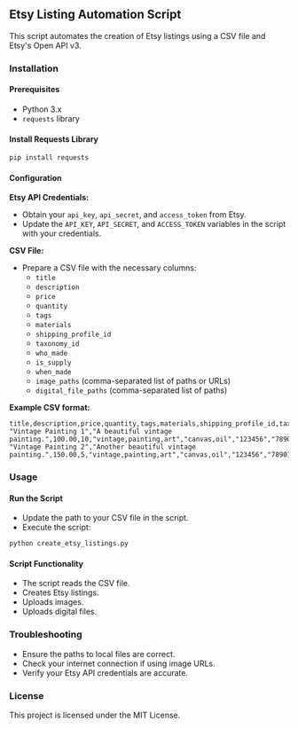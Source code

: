 ## Etsy Listing Automation Script

This script automates the creation of Etsy listings using a CSV file and Etsy's Open API v3.

### Installation

#### Prerequisites

* Python 3.x
* `requests` library

#### Install Requests Library

```bash
pip install requests
```

#### Configuration

**Etsy API Credentials:**

* Obtain your `api_key`, `api_secret`, and `access_token` from Etsy.
* Update the `API_KEY`, `API_SECRET`, and `ACCESS_TOKEN` variables in the script with your credentials.

**CSV File:**

* Prepare a CSV file with the necessary columns:
    * `title`
    * `description`
    * `price`
    * `quantity`
    * `tags`
    * `materials`
    * `shipping_profile_id`
    * `taxonomy_id`
    * `who_made`
    * `is_supply`
    * `when_made`
    * `image_paths` (comma-separated list of paths or URLs)
    * `digital_file_paths` (comma-separated list of paths)

**Example CSV format:**

```csv
title,description,price,quantity,tags,materials,shipping_profile_id,taxonomy_id,who_made,is_supply,when_made,image_paths,digital_file_paths
"Vintage Painting 1","A beautiful vintage painting.",100.00,10,"vintage,painting,art","canvas,oil","123456","789012","i_did","false","2020_2022","/path/to/image1.jpg,/path/to/image2.jpg,https://example.com/image3.jpg","/path/to/digitalfile1.pdf"
"Vintage Painting 2","Another beautiful vintage painting.",150.00,5,"vintage,painting,art","canvas,oil","123456","789012","i_did","false","2020_2022","https://example.com/image4.jpg,/path/to/image5.jpg,/path/to/image6.jpg","/path/to/digitalfile2.pdf"
```

### Usage

#### Run the Script

* Update the path to your CSV file in the script.
* Execute the script:

```bash
python create_etsy_listings.py
```

#### Script Functionality

* The script reads the CSV file.
* Creates Etsy listings.
* Uploads images.
* Uploads digital files.

### Troubleshooting

* Ensure the paths to local files are correct.
* Check your internet connection if using image URLs.
* Verify your Etsy API credentials are accurate.

### License

This project is licensed under the MIT License.
